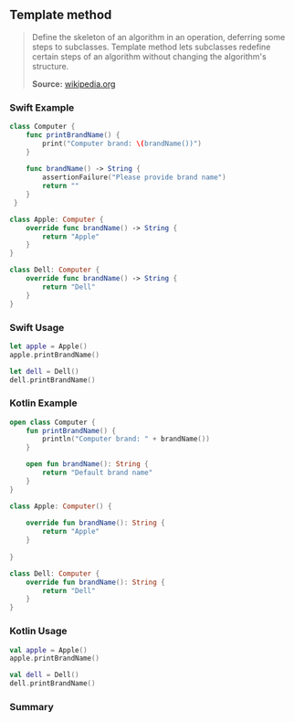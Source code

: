 ## Template method

> Define the skeleton of an algorithm in an operation, deferring some steps to subclasses. Template method lets subclasses redefine certain steps of an algorithm without changing the algorithm's structure.
>
>**Source:** [wikipedia.org](https://en.wikipedia.org/wiki/Template_method_pattern)

### Swift Example

```swift
class Computer {
    func printBrandName() {
        print("Computer brand: \(brandName())")
    }
 
    func brandName() -> String {
        assertionFailure("Please provide brand name")
        return ""
    }
 }

class Apple: Computer {
    override func brandName() -> String {
        return "Apple"
    }
}

class Dell: Computer {
    override func brandName() -> String {
        return "Dell"
    }
}

````

### Swift Usage

```swift
let apple = Apple()
apple.printBrandName()

let dell = Dell()
dell.printBrandName()


````

### Kotlin Example

```kotlin
open class Computer {
    fun printBrandName() {
        println("Computer brand: " + brandName())
    }

    open fun brandName(): String {
        return "Default brand name"
    }
}

class Apple: Computer() {
    
    override fun brandName(): String {
        return "Apple"
    }
    
}

class Dell: Computer {
    override fun brandName(): String {
        return "Dell"
    }
}
````

### Kotlin Usage

```kotlin
val apple = Apple()
apple.printBrandName()

val dell = Dell()
dell.printBrandName()
````

### Summary